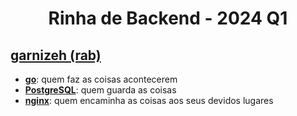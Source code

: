 <h1 align="center">Rinha de Backend - 2024 Q1</h1>

## [garnizeh (rab)](mailto:garnizeh.dev@gmail.com?subject=rinha)

- [**go**](https://golang.org): quem faz as coisas acontecerem
- [**PostgreSQL**](https://www.postgresql.org): quem guarda as coisas
- [**nginx**](https://nginx.org): quem encaminha as coisas aos seus devidos lugares